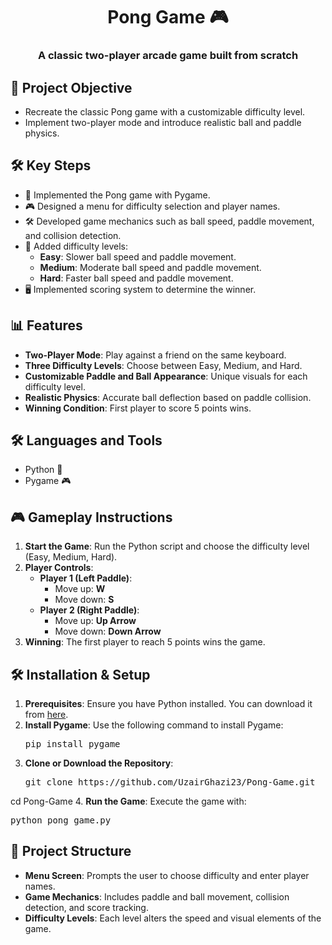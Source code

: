 <h1 align="center">Pong Game 🎮</h1>
<h3 align="center">A classic two-player arcade game built from scratch</h3>

## 🔭 **Project Objective**
- Recreate the classic Pong game with a customizable difficulty level.
- Implement two-player mode and introduce realistic ball and paddle physics.

## 🛠️ **Key Steps**
- 📄 Implemented the Pong game with Pygame.
- 🎮 Designed a menu for difficulty selection and player names.
- 🛠️ Developed game mechanics such as ball speed, paddle movement, and collision detection.
- 🧹 Added difficulty levels:
  - **Easy**: Slower ball speed and paddle movement.
  - **Medium**: Moderate ball speed and paddle movement.
  - **Hard**: Faster ball speed and paddle movement.
- 🖥️ Implemented scoring system to determine the winner.

## 📊 **Features**
- **Two-Player Mode**: Play against a friend on the same keyboard.
- **Three Difficulty Levels**: Choose between Easy, Medium, and Hard.
- **Customizable Paddle and Ball Appearance**: Unique visuals for each difficulty level.
- **Realistic Physics**: Accurate ball deflection based on paddle collision.
- **Winning Condition**: First player to score 5 points wins.

## 🛠️ **Languages and Tools**
- Python 🐍
- Pygame 🎮

## 🎮 **Gameplay Instructions**
1. **Start the Game**: Run the Python script and choose the difficulty level (Easy, Medium, Hard).
2. **Player Controls**:
   - **Player 1 (Left Paddle)**:
     - Move up: <strong>W</strong>
     - Move down: <strong>S</strong>
   - **Player 2 (Right Paddle)**:
     - Move up: <strong>Up Arrow</strong>
     - Move down: <strong>Down Arrow</strong>
3. **Winning**: The first player to reach 5 points wins the game.

## 🛠️ **Installation & Setup**
1. **Prerequisites**: Ensure you have Python installed. You can download it from [here](https://www.python.org/downloads/).
2. **Install Pygame**: Use the following command to install Pygame:
   <pre>pip install pygame</pre>
3. **Clone or Download the Repository**:
   <pre>git clone https://github.com/UzairGhazi23/Pong-Game.git
cd Pong-Game</pre>
4. **Run the Game**: Execute the game with:
   <pre>python pong_game.py</pre>

## 📂 **Project Structure**
- **Menu Screen**: Prompts the user to choose difficulty and enter player names.
- **Game Mechanics**: Includes paddle and ball movement, collision detection, and score tracking.
- **Difficulty Levels**: Each level alters the speed and visual elements of the game.
